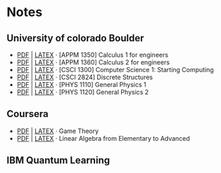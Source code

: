 # Notes
## University of colorado Boulder
- [PDF](https://github.com/IronMax03/Notes/blob/main/Math/Calculus_1.pdf) | [LATEX](https://github.com/IronMax03/Notes/blob/main/Math/Calculus_1.tex) · [APPM 1350] Calculus 1 for engineers
- [PDF](https://github.com/IronMax03/Notes/blob/main/Math/Calculus_2.pdf) | [LATEX](https://github.com/IronMax03/Notes/blob/main/Math/Calculus_2.tex) · [APPM 1360] Calculus 2 for engineers
- [PDF](https://github.com/IronMax03/Notes/blob/main/Math/C%2B%2B.pdf) | [LATEX](https://github.com/IronMax03/Notes/blob/main/Math/C%2B%2B.tex) · [CSCI 1300] Computer Science 1: Starting Computing 
- [PDF](https://github.com/IronMax03/Notes/blob/main/Math/Discrete_Structures.pdf) | [LATEX](https://github.com/IronMax03/Notes/blob/main/Math/Discrete_Structures.tex) · [CSCI 2824] Discrete Structures 
- [PDF](https://github.com/IronMax03/Notes/blob/main/Math/Physics_1_CUB.pdf) | [LATEX](https://github.com/IronMax03/Notes/blob/main/Math/Physics_1_CUB.tex) · [PHYS 1110]  General Physics 1
- [PDF](https://github.com/IronMax03/Notes/blob/main/Math/Physics_2_CUB.pdf) | [LATEX](https://github.com/IronMax03/Notes/blob/main/Math/Physics_2_CUB.tex) · [PHYS 1120]  General Physics 2 


## Coursera
- [PDF](https://github.com/IronMax03/Notes/blob/main/Math/Game_Theory.pdf) | [LATEX](https://github.com/IronMax03/Notes/blob/main/Math/Game_Theory.tex) · Game Theory 
- [PDF](https://github.com/IronMax03/Notes/blob/main/Math/Linear_Algebra.pdf) | [LATEX](https://github.com/IronMax03/Notes/blob/main/Math/Linear_Algebra.tex) · Linear Algebra from Elementary to Advanced 

## IBM Quantum Learning

